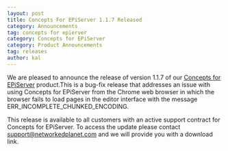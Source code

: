 ```yaml
---
layout: post
title: Concepts For EPiServer 1.1.7 Released
category: Announcements
tag: concepts for epierver
category: Concepts for EPiServer
category: Product Announcements
tag: releases
author: kal
---
```

We are pleased to announce the release of version 1.1.7 of our <a href="/concepts-for-episerver/" title="Concepts For EPiServer">Concepts for EPiServer</a> product.This is a bug-fix release that addresses an issue with using Concepts for EPiServer from the Chrome web browser in which the browser fails to load pages in the editor interface with the message ERR_INCOMPLETE_CHUNKED_ENCODING.



This release is available to all customers with an active support contract for Concepts for EPiServer. To access the update please contact support@networkedplanet.com and we will provide you with a download link.